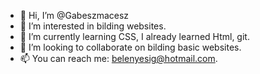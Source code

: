- 👋 Hi, I’m @Gabeszmacesz
- 👀 I’m interested in bilding websites.
- 🌱 I’m currently learning CSS, I already learned Html, git.
- 💞️ I’m looking to collaborate on bilding basic websites.
- 📫 You can reach me: belenyesig@hotmail.com.

<!---
Gabeszmacesz/Gabeszmacesz is a ✨ special ✨ repository because its `README.md` (this file) appears on your GitHub profile.
You can click the Preview link to take a look at your changes.
--->
